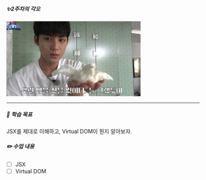 ##### ✨2주차의 각오

<img src="/public/2week.png" width="350px" alt=""></img>

---

##### 🚩 학습 목표

JSX를 제대로 이해하고, Virtual DOM이 뭔지 알아보자.

##### ✏️ 수업 내용

- [ ] JSX
- [ ] Virtual DOM
